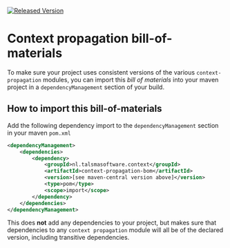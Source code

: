 [![Released Version][maven-img]][maven] 

# Context propagation bill-of-materials

To make sure your project uses consistent versions of the 
various `context-propagation` modules, you can import this
_bill of materials_ into your maven project in a `dependencyManagement`
section of your build.

## How to import this bill-of-materials

Add the following dependency import to the `dependencyManagement`
section in your maven `pom.xml`
```xml
<dependencyManagement>
    <dependencies>
        <dependency>
            <groupId>nl.talsmasoftware.context</groupId>
            <artifactId>context-propagation-bom</artifactId>
            <version>[see maven-central version above]</version>
            <type>pom</type>
            <scope>import</scope>
        </dependency>
    </dependencies>
</dependencyManagement>
```

This does **not** add any dependencies to your project,
but makes sure that dependencies to any `context propagation` module
will all be of the declared version, including transitive dependencies.

  [maven-img]: https://img.shields.io/maven-central/v/nl.talsmasoftware.context/context-propagation-bom.svg
  [maven]: http://search.maven.org/#search%7Cga%7C1%7Cg%3A%22nl.talsmasoftware.context%22%20AND%20a%3A%22context-propagation-bom%22
